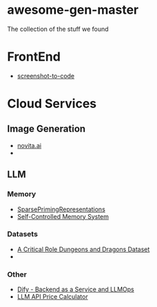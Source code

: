 # awesome-gen-master
The collection of the stuff we found


# FrontEnd

* [screenshot-to-code](https://github.com/abi/screenshot-to-code)

# Cloud Services

## Image Generation

* [novita.ai](https://novita.ai/)
* 


## LLM 

### Memory

* [SparsePrimingRepresentations](https://github.com/daveshap/SparsePrimingRepresentations)
* [Self-Controlled Memory System](https://github.com/wbbeyourself/SCM4LLMs)

### Datasets

* [A Critical Role Dungeons and Dragons Dataset](https://github.com/RevanthRameshkumar/CRD3)
* 

### Other
* [Dify - Backend as a Service and LLMOps](https://github.com/langgenius/dify)
* [LLM API Price Calculator](https://docsbot.ai/tools/gpt-openai-api-pricing-calculator)

